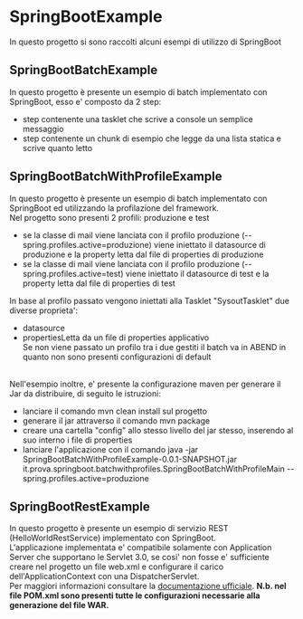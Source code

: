 # SpringBootExample
In questo progetto si sono raccolti alcuni esempi di utilizzo di SpringBoot

## SpringBootBatchExample ##
In questo progetto è presente un esempio di batch implementato con SpringBoot, esso e' composto da 2 step:<br>
- step contenente una tasklet che scrive a console un semplice messaggio
- step contenente un chunk di esempio che legge da una lista statica e scrive quanto letto

## SpringBootBatchWithProfileExample ##
In questo progetto è presente un esempio di batch implementato con SpringBoot ed utilizzando la profilazione del framework.<br>
Nel progetto sono presenti 2 profili: produzione e test<br>
- se la classe di mail viene lanciata con il profilo produzione (--spring.profiles.active=produzione) viene iniettato il datasource di produzione e la property letta dal file di properties di produzione<br>
- se la classe di mail viene lanciata con il profilo produzione (--spring.profiles.active=test) viene iniettato il datasource di test e la property letta dal file di properties di test<br>

In base al profilo passato vengono iniettati alla Tasklet "SysoutTasklet" due diverse proprieta':<br>
- datasource<br>
- propertiesLetta da un file di properties applicativo<br>
Se non viene passato un profilo tra i due gestiti il batch va in ABEND in quanto non sono presenti configurazioni di default<br><br>

Nell'esempio inoltre, e' presente la configurazione maven per generare il Jar da distribuire, di seguito le istruzioni:<br>
- lanciare il comando mvn clean install sul progetto
- generare il jar attraverso il comando mvn package 
- creare una cartella "config" allo stesso livello del jar stesso, inserendo al suo interno i file di properties 
- lanciare l'applicazione con il comando java -jar SpringBootBatchWithProfileExample-0.0.1-SNAPSHOT.jar it.prova.springboot.batchwithprofiles.SpringBootBatchWithProfileMain --spring.profiles.active=produzione

## SpringBootRestExample ##
In questo progetto è presente un esempio di servizio REST (HelloWorldRestService) implementato con SpringBoot.<br>
L'applicazione implementata e' compatibile solamente con Application Server che supportano le Servlet 3.0, se cosi' non fosse e' sufficiente creare nel progetto un file web.xml e configurare il carico dell'ApplicationContext con una DispatcherServlet.<br>
Per maggiori informazioni consultare la <a href="http://docs.spring.io/spring-boot/docs/current/reference/html/howto-traditional-deployment.html">documentazione ufficiale</a>.
<b>N.b. nel file POM.xml sono presenti tutte le configurazioni necessarie alla generazione del file WAR.</b>

